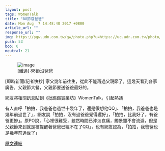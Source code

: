 ```yaml
---
layout: post
tags: WomenTalk
title: "88節沒爸爸"
date: Mon Aug  7 14:48:48 2017 +0800
article_url: ""
response_url: ""
img: https://pgw.udn.com.tw/gw/photo.php?u=https://uc.udn.com.tw/photo/2016/11/08/1/2809073.jpg&x=0&y=0&sw=0&sh=0&sl=W&fw=1050&exp=3600
push: 53
boo: 0
neutral: 21
---
```


<figure>
<img src="https://pgw.udn.com.tw/gw/photo.php?u=https://uc.udn.com.tw/photo/2016/11/08/1/2809073.jpg&x=0&y=0&sw=0&sh=0&sl=W&fw=1050&exp=3600" alt="image">
<figcaption>
[難過] 88節沒爸爸
</figcaption>
</figure>



[即時新聞/記者快抄] 家父幾年前往生，從此不能再過父親節了，這幾天看到各家廣告，父親節大餐，父親節要送爸爸最好的。

網友將相關訊息貼到《批踢踢實業坊》WomenTalk，引起熱議

有人直呼「拍拍，我爸爸也過世十幾年了，還是很想他QQ」、「拍拍，我爸爸也是幾年前過世了」，網友說「拍拍，沒有過爸爸覺得還好」，「拍拍，比我好了，有爸爸更慘」。原PO說，「心裡很難受，雖然時間已沖淡哀痛，觸景雖不會流淚，但是父親節來到就是被提醒著爸爸已經不在了QQ」，也有網友認為，「拍拍，我爸爸也是幾年前過世了」

<a href = "https://www.ptt.cc/bbs/WomenTalk/M.1502088531.A.4D9.html">原文連結</a>

